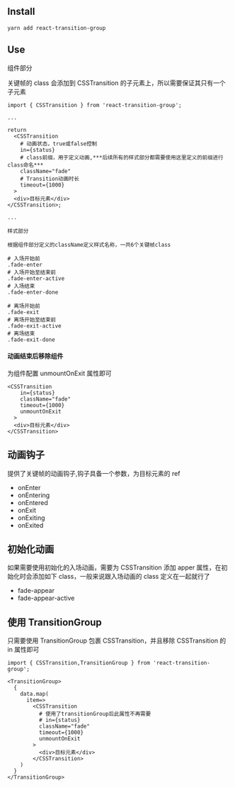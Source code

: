 ## Install

`yarn add react-transition-group`

## Use

组件部分

关键帧的 class 会添加到 CSSTransition 的子元素上，所以需要保证其只有一个子元素

```
import { CSSTransition } from 'react-transition-group';

...

return
  <CSSTransition
    # 动画状态，true或false控制
    in={status}
    # class前缀，用于定义动画,***后续所有的样式部分都需要使用这里定义的前缀进行class命名***
    className="fade"
    # Transition动画时长
    timeout={1000}
  >
  <div>目标元素</div>
</CSSTransition>;

...

样式部分

根据组件部分定义的className定义样式名称，一共6个关键帧class

# 入场开始前
.fade-enter
# 入场开始至结束前
.fade-enter-active
# 入场结束
.fade-enter-done

# 离场开始前
.fade-exit
# 离场开始至结束前
.fade-exit-active
# 离场结束
.fade-exit-done

```

#### 动画结束后移除组件

为组件配置 unmountOnExit 属性即可

    <CSSTransition
        in={status}
        className="fade"
        timeout={1000}
        unmountOnExit
      >
      <div>目标元素</div>
    </CSSTransition>

## 动画钩子

提供了关键帧的动画钩子,钩子具备一个参数，为目标元素的 ref

- onEnter
- onEntering
- onEntered
- onExit
- onExiting
- onExited

## 初始化动画

如果需要使用初始化的入场动画，需要为 CSSTransition 添加 apper 属性，在初始化时会添加如下 class，一般来说跟入场动画的 class 定义在一起就行了

- fade-appear
- fade-appear-active

## 使用 TransitionGroup

只需要使用 TransitionGroup 包裹 CSSTransition，并且移除 CSSTransition 的 in 属性即可

```
import { CSSTransition,TransitionGroup } from 'react-transition-group';

<TransitionGroup>
  {
    data.map(
      item=>
        <CSSTransition
          # 使用了transitionGroup后此属性不再需要
          # in={status}
          className="fade"
          timeout={1000}
          unmountOnExit
        >
          <div>目标元素</div>
        </CSSTransition>
    )
  }
</TransitionGroup>

```
